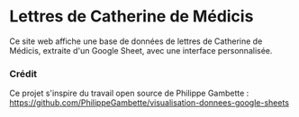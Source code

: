 # Lettres de Catherine de Médicis

Ce site web affiche une base de données de lettres de Catherine de Médicis, extraite d'un Google Sheet, avec une interface personnalisée.

### Crédit
Ce projet s'inspire du travail open source de Philippe Gambette :
https://github.com/PhilippeGambette/visualisation-donnees-google-sheets
